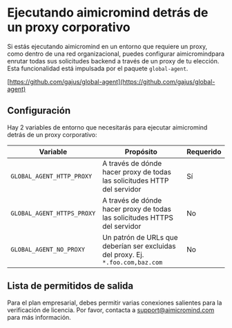 # Ejecutando aimicromind detrás de un proxy corporativo

Si estás ejecutando aimicromind en un entorno que requiere un proxy, como dentro de una red organizacional, puedes configurar aimicromindpara enrutar todas sus solicitudes backend a través de un proxy de tu elección. Esta funcionalidad está impulsada por el paquete `global-agent`.

[https://github.com/gajus/global-agent](https://github.com/gajus/global-agent)

## Configuración

Hay 2 variables de entorno que necesitarás para ejecutar aimicromind detrás de un proxy corporativo:

| Variable                   | Propósito                                                                          | Requerido |
| -------------------------- | -------------------------------------------------------------------------------- | -------- |
| `GLOBAL_AGENT_HTTP_PROXY`  | A través de dónde hacer proxy de todas las solicitudes HTTP del servidor          | Sí       |
| `GLOBAL_AGENT_HTTPS_PROXY` | A través de dónde hacer proxy de todas las solicitudes HTTPS del servidor         | No       |
| `GLOBAL_AGENT_NO_PROXY`    | Un patrón de URLs que deberían ser excluidas del proxy. Ej. `*.foo.com,baz.com`  | No       |

## Lista de permitidos de salida

Para el plan empresarial, debes permitir varias conexiones salientes para la verificación de licencia. Por favor, contacta a support@aimicromind.com para más información.
